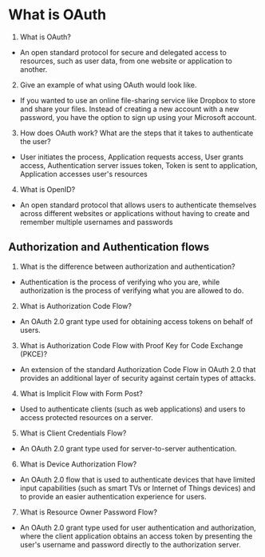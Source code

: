 # What is OAuth
1. What is OAuth?
  - An open standard protocol for secure and delegated access to resources, such as user data, from one website or application to another. 
2. Give an example of what using OAuth would look like.
  - If you wanted to use an online file-sharing service like Dropbox to store and share your files. Instead of creating a new account with a new password, you have the option to sign up using your Microsoft account.
3. How does OAuth work? What are the steps that it takes to authenticate the user?
  - User initiates the process, Application requests access, User grants access, Authentication server issues token, Token is sent to application, Application accesses user's resources
4. What is OpenID?
  - An open standard protocol that allows users to authenticate themselves across different websites or applications without having to create and remember multiple usernames and passwords

## Authorization and Authentication flows
1. What is the difference between authorization and authentication?
  - Authentication is the process of verifying who you are, while authorization is the process of verifying what you are allowed to do.
2. What is Authorization Code Flow?
  - An OAuth 2.0 grant type used for obtaining access tokens on behalf of users. 
3. What is Authorization Code Flow with Proof Key for Code Exchange (PKCE)?
  - An extension of the standard Authorization Code Flow in OAuth 2.0 that provides an additional layer of security against certain types of attacks.
4. What is Implicit Flow with Form Post?
  - Used to authenticate clients (such as web applications) and users to access protected resources on a server.
5. What is Client Credentials Flow?
  - An OAuth 2.0 grant type used for server-to-server authentication.
6. What is Device Authorization Flow?
  - An OAuth 2.0 flow that is used to authenticate devices that have limited input capabilities (such as smart TVs or Internet of Things devices) and to provide an easier authentication experience for users.
7. What is Resource Owner Password Flow?
  - An OAuth 2.0 grant type used for user authentication and authorization, where the client application obtains an access token by presenting the user's username and password directly to the authorization server.